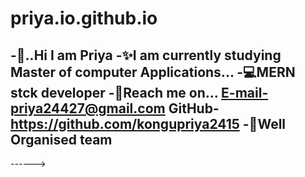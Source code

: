 # priya.io.github.io

-👏..Hi I am Priya
-✨I am currently studying Master of computer Applications...
-💻MERN stck developer
-👀Reach me on...
      E-mail-priya24427@gmail.com
      GitHub-https://github.com/kongupriya2415
-🤳Well Organised team 
---
------>


